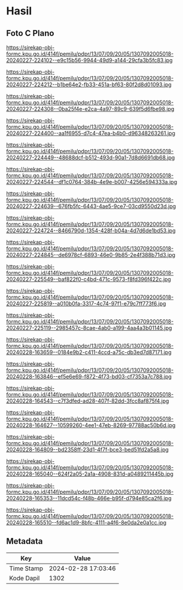 # Hasil

## Foto C Plano

https://sirekap-obj-formc.kpu.go.id/414f/pemilu/pdpr/13/07/09/20/05/1307092005018-20240227-224102--e9c15b56-9944-49d9-a144-29cfa3b5fc83.jpg

https://sirekap-obj-formc.kpu.go.id/414f/pemilu/pdpr/13/07/09/20/05/1307092005018-20240227-224212--b1be64e2-fb33-451a-bf63-80f2d8d01093.jpg

https://sirekap-obj-formc.kpu.go.id/414f/pemilu/pdpr/13/07/09/20/05/1307092005018-20240227-224308--0ba25f4e-e2ca-4a97-89c9-639f5d6fbe98.jpg

https://sirekap-obj-formc.kpu.go.id/414f/pemilu/pdpr/13/07/09/20/05/1307092005018-20240227-224400--aa1f6955-d7c4-47ea-b4b0-d96348263261.jpg

https://sirekap-obj-formc.kpu.go.id/414f/pemilu/pdpr/13/07/09/20/05/1307092005018-20240227-224449--48688dcf-b512-493d-90a1-7d8d6691db68.jpg

https://sirekap-obj-formc.kpu.go.id/414f/pemilu/pdpr/13/07/09/20/05/1307092005018-20240227-224544--df1c0764-384b-4e9e-b007-4256e594333a.jpg

https://sirekap-obj-formc.kpu.go.id/414f/pemilu/pdpr/13/07/09/20/05/1307092005018-20240227-224639--676fb5fc-6443-4ae5-9ce7-03cd9550d23d.jpg

https://sirekap-obj-formc.kpu.go.id/414f/pemilu/pdpr/13/07/09/20/05/1307092005018-20240227-224724--8466790d-1354-428f-b04a-4d7d6de1bd53.jpg

https://sirekap-obj-formc.kpu.go.id/414f/pemilu/pdpr/13/07/09/20/05/1307092005018-20240227-224845--de6978cf-6893-46e0-9b85-2e4f388b71d3.jpg

https://sirekap-obj-formc.kpu.go.id/414f/pemilu/pdpr/13/07/09/20/05/1307092005018-20240227-225549--baf822f0-c4bd-471c-9573-f8fd396f422c.jpg

https://sirekap-obj-formc.kpu.go.id/414f/pemilu/pdpr/13/07/09/20/05/1307092005018-20240227-225819--a010b0fa-3317-4c74-97f1-e79c7ff773f6.jpg

https://sirekap-obj-formc.kpu.go.id/414f/pemilu/pdpr/13/07/09/20/05/1307092005018-20240227-225119--2985457c-8cae-4ab0-a199-4aa4a3b01145.jpg

https://sirekap-obj-formc.kpu.go.id/414f/pemilu/pdpr/13/07/09/20/05/1307092005018-20240228-163659--0184e9b2-c411-4ccd-a75c-db3ed7d87171.jpg

https://sirekap-obj-formc.kpu.go.id/414f/pemilu/pdpr/13/07/09/20/05/1307092005018-20240228-163846--ef5e6e69-f872-4f73-bd03-cf7353a7c788.jpg

https://sirekap-obj-formc.kpu.go.id/414f/pemilu/pdpr/13/07/09/20/05/1307092005018-20240228-164543--c7f3dfed-ad28-407f-82dd-3fcc8af875f4.jpg

https://sirekap-obj-formc.kpu.go.id/414f/pemilu/pdpr/13/07/09/20/05/1307092005018-20240228-164627--10599260-4ee1-47eb-8269-97788ac50b6d.jpg

https://sirekap-obj-formc.kpu.go.id/414f/pemilu/pdpr/13/07/09/20/05/1307092005018-20240228-164809--bd2358ff-23d1-4f7f-bce3-bed51fd2a5a8.jpg

https://sirekap-obj-formc.kpu.go.id/414f/pemilu/pdpr/13/07/09/20/05/1307092005018-20240228-165040--624f2a05-2a1a-4908-831d-a0489211445b.jpg

https://sirekap-obj-formc.kpu.go.id/414f/pemilu/pdpr/13/07/09/20/05/1307092005018-20240228-165353--11dcd54c-f48b-466e-b95f-d794e85ca2f6.jpg

https://sirekap-obj-formc.kpu.go.id/414f/pemilu/pdpr/13/07/09/20/05/1307092005018-20240228-165510--fd6ac1d9-8bfc-4111-a4f6-8e0da2e0a1cc.jpg


## Metadata

| Key        | Value               |
| ---------- | ------------------- |
| Time Stamp | 2024-02-28 17:03:46 |
| Kode Dapil | 1302                |



